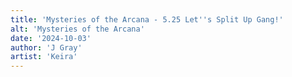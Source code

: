 ```yaml
---
title: 'Mysteries of the Arcana - 5.25 Let''s Split Up Gang!'
alt: 'Mysteries of the Arcana'
date: '2024-10-03'
author: 'J Gray'
artist: 'Keira'
---
```

